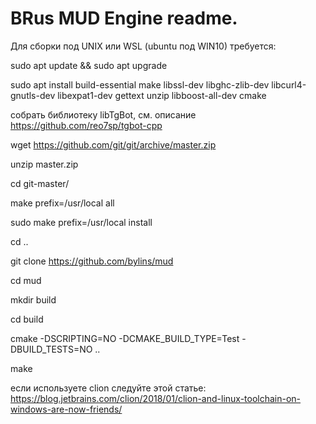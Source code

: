# BRus MUD Engine readme.
Для сборки под UNIX или WSL  (ubuntu под WIN10) требуется:

sudo apt update && sudo apt upgrade

sudo apt install build-essential make libssl-dev libghc-zlib-dev libcurl4-gnutls-dev libexpat1-dev gettext unzip libboost-all-dev cmake

собрать библиотеку libTgBot, см. описание https://github.com/reo7sp/tgbot-cpp

wget https://github.com/git/git/archive/master.zip

unzip master.zip

cd git-master/

make prefix=/usr/local all

sudo make prefix=/usr/local install

cd ..

git clone https://github.com/bylins/mud

cd mud

mkdir build

cd build

cmake -DSCRIPTING=NO -DCMAKE_BUILD_TYPE=Test -DBUILD_TESTS=NO ..

make

если используете clion следуйте этой статье: 
https://blog.jetbrains.com/clion/2018/01/clion-and-linux-toolchain-on-windows-are-now-friends/

